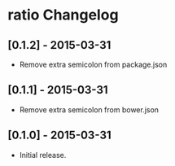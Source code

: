# ratio Changelog

## [0.1.2] - 2015-03-31

* Remove extra semicolon from package.json

## [0.1.1] - 2015-03-31

* Remove extra semicolon from bower.json

## [0.1.0] - 2015-03-31

* Initial release.
